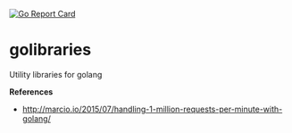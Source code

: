[![Go Report Card](https://goreportcard.com/badge/github.com/carwale/golibraries)](https://goreportcard.com/report/github.com/carwale/golibraries)

# golibraries
Utility libraries for golang

**References**
  - http://marcio.io/2015/07/handling-1-million-requests-per-minute-with-golang/
